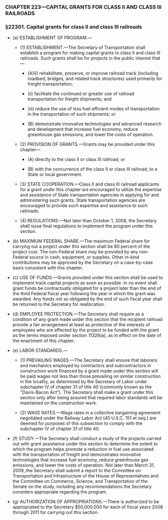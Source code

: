 ### **CHAPTER 223—CAPITAL GRANTS FOR CLASS II AND CLASS III RAILROADS**

### §22301. Capital grants for class II and class III railroads
* (a) ESTABLISHMENT OF PROGRAM.—

  * (1) ESTABLISHMENT.—The Secretary of Transportation shall establish a program for making capital grants to class II and class III railroads. Such grants shall be for projects in the public interest that—

    * (A)(i) rehabilitate, preserve, or improve railroad track (including roadbed, bridges, and related track structures) used primarily for freight transportation;

    * (ii) facilitate the continued or greater use of railroad transportation for freight shipments; and

    * (iii) reduce the use of less fuel efficient modes of transportation in the transportation of such shipments; or

    * (B) demonstrate innovative technologies and advanced research and development that increase fuel economy, reduce greenhouse gas emissions, and lower the costs of operation.


  * (2) PROVISION OF GRANTS.—Grants may be provided under this chapter—

    * (A) directly to the class II or class III railroad; or

    * (B) with the concurrence of the class II or class III railroad, to a State or local government.


  * (3) STATE COOPERATION.—Class II and class III railroad applicants for a grant under this chapter are encouraged to utilize the expertise and assistance of State transportation agencies in applying for and administering such grants. State transportation agencies are encouraged to provide such expertise and assistance to such railroads.

  * (4) REGULATIONS.—Not later than October 1, 2008, the Secretary shall issue final regulations to implement the program under this section.


* (b) MAXIMUM FEDERAL SHARE.—The maximum Federal share for carrying out a project under this section shall be 80 percent of the project cost. The non-Federal share may be provided by any non-Federal source in cash, equipment, or supplies. Other in-kind contributions may be approved by the Secretary on a case-by-case basis consistent with this chapter.

* (c) USE OF FUNDS.—Grants provided under this section shall be used to implement track capital projects as soon as possible. In no event shall grant funds be contractually obligated for a project later than the end of the third Federal fiscal year following the year in which the grant was awarded. Any funds not so obligated by the end of such fiscal year shall be returned to the Secretary for reallocation.

* (d) EMPLOYEE PROTECTION.—The Secretary shall require as a condition of any grant made under this section that the recipient railroad provide a fair arrangement at least as protective of the interests of employees who are affected by the project to be funded with the grant as the terms imposed under section 11326(a), as in effect on the date of the enactment of this chapter.

* (e) LABOR STANDARDS.—

  * (1) PREVAILING WAGES.—The Secretary shall ensure that laborers and mechanics employed by contractors and subcontractors in construction work financed by a grant made under this section will be paid wages not less than those prevailing on similar construction in the locality, as determined by the Secretary of Labor under subchapter IV of chapter 31 of title 40 (commonly known as the "Davis-Bacon Act"). The Secretary shall make a grant under this section only after being assured that required labor standards will be maintained on the construction work.

  * (2) WAGE RATES.—Wage rates in a collective bargaining agreement negotiated under the Railway Labor Act (45 U.S.C. 151 et seq.) are deemed for purposes of this subsection to comply with the subchapter IV of chapter 31 of title 40.


* (f) STUDY.—The Secretary shall conduct a study of the projects carried out with grant assistance under this section to determine the extent to which the program helps promote a reduction in fuel use associated with the transportation of freight and demonstrates innovative technologies that increase fuel economy, reduce greenhouse gas emissions, and lower the costs of operation. Not later than March 31, 2009, the Secretary shall submit a report to the Committee on Transportation and Infrastructure of the House of Representatives and the Committee on Commerce, Science, and Transportation of the Senate on the study, including any recommendations the Secretary considers appropriate regarding the program.

* (g) AUTHORIZATION OF APPROPRIATIONS.—There is authorized to be appropriated to the Secretary $50,000,000 for each of fiscal years 2008 through 2011 for carrying out this section.